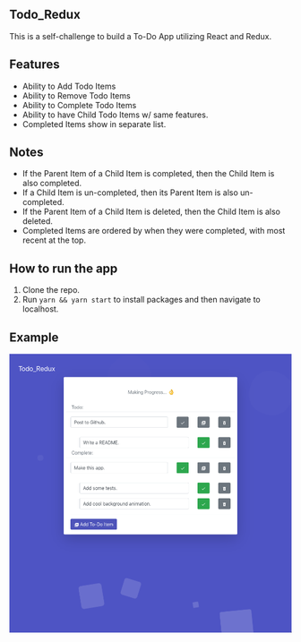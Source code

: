 
## Todo_Redux  
  
This is a self-challenge to build a To-Do App utilizing React and Redux.
  
## Features
- Ability to Add Todo Items  
- Ability to Remove Todo Items  
- Ability to Complete Todo Items  
- Ability to have Child Todo Items w/ same features.  
- Completed Items show in separate list.
  
## Notes  
- If the Parent Item of a Child Item is completed, then the Child Item is also completed.  
- If a Child Item is un-completed, then its Parent Item is also un-completed.
- If the Parent Item of a Child Item is deleted, then the Child Item is also deleted.
- Completed Items are ordered by when they were completed, with most recent at the top.
    
## How to run the app  
1. Clone the repo.  
2. Run `yarn && yarn start` to install packages and then navigate to localhost.

## Example
![Screenshot](example.png)